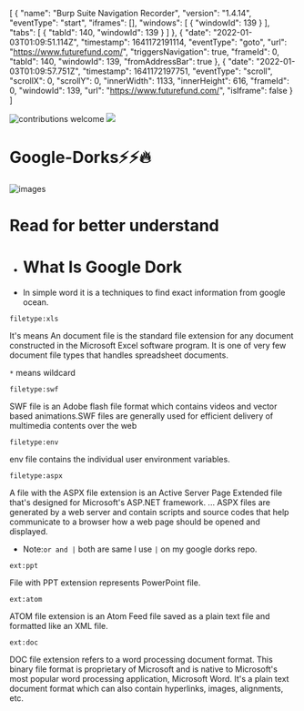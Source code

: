 

[
    {
        "name": "Burp Suite Navigation Recorder",
        "version": "1.4.14",
        "eventType": "start",
        "iframes": [],
        "windows": [
            {
                "windowId": 139
            }
        ],
        "tabs": [
            {
                "tabId": 140,
                "windowId": 139
            }
        ]
    },
    {
        "date": "2022-01-03T01:09:51.114Z",
        "timestamp": 1641172191114,
        "eventType": "goto",
        "url": "https://www.futurefund.com/",
        "triggersNavigation": true,
        "frameId": 0,
        "tabId": 140,
        "windowId": 139,
        "fromAddressBar": true
    },
    {
        "date": "2022-01-03T01:09:57.751Z",
        "timestamp": 1641172197751,
        "eventType": "scroll",
        "scrollX": 0,
        "scrollY": 0,
        "innerWidth": 1133,
        "innerHeight": 616,
        "frameId": 0,
        "windowId": 139,
        "url": "https://www.futurefund.com/",
        "isIframe": false
    }
]


![contributions welcome](https://img.shields.io/badge/contributions-welcome-brightgreen.svg?style=flat) <a href="https://twitter.com/tamimhasan404">
    <img src="https://img.shields.io/badge/author-@tamimhasan404-orange.svg?style=square&logo=twitter">
  </a>

# Google-Dorks⚡⚡🔥


![images](https://user-images.githubusercontent.com/66991901/108486622-752f6c80-72c8-11eb-9dfe-04ccdc901bac.jpg)

# Read for better understand

- # What Is Google Dork
-  In simple word it is a techniques to find exact information from google ocean.

`filetype:xls` 

It's means An document file is the standard file extension for any document constructed in the Microsoft Excel software program. It is one of very few document file types that handles spreadsheet documents.

`*` means wildcard

`filetype:swf`

SWF file is an Adobe flash file format which contains videos and vector based animations.SWF files are generally used for efficient delivery of multimedia contents over the web

`filetype:env`

env file contains the individual user environment variables.

`filetype:aspx`

A file with the ASPX file extension is an Active Server Page Extended file that's designed for Microsoft's ASP.NET framework. ... ASPX files are generated by a web server and contain scripts and source codes that help communicate to a browser how a web page should be opened and displayed.

- Note:`or and |` both are same I use `|` on my google dorks repo.

`ext:ppt`

File with PPT extension represents PowerPoint file.

`ext:atom`

ATOM file extension is an Atom Feed file saved as a plain text file and formatted like an XML file.

`ext:doc`

DOC file extension refers to a word processing document format. This binary file format is proprietary of Microsoft and is native to Microsoft's most popular word processing application, Microsoft Word. It's a plain text document format which can also contain hyperlinks, images, alignments, etc.




